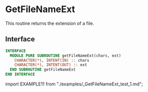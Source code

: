 # GetFileNameExt

<!-- markdownlint-disable MD041 MD013 MD033 MD012 -->

This routine returns the extension of a file.

## Interface

<Tabs>
<TabItem value="interface" label="܀ Interface" default>

```fortran
INTERFACE
  MODULE PURE SUBROUTINE getFileNameExt(chars, ext)
    CHARACTER(*), INTENT(IN) :: chars
    CHARACTER(*), INTENT(OUT) :: ext
  END SUBROUTINE getFileNameExt
END INTERFACE
```

</TabItem>

<TabItem value="example" label="️܀ See example">

import EXAMPLE11 from "./examples/_GetFileNameExt_test_1.md";

<EXAMPLE11 />

</TabItem>

<TabItem value="close" label="↢ ">

</TabItem>
</Tabs>
